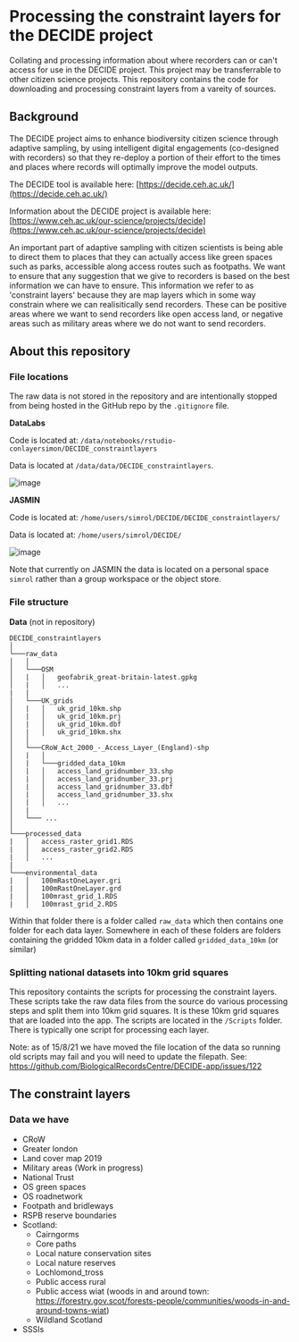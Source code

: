 # Processing the constraint layers for the DECIDE project

Collating and processing information about where recorders can or can't access for use in the DECIDE project. This project may be transferrable to other citizen science projects. This repository contains the code for downloading and processing constraint layers from a vareity of sources.

## Background

The DECIDE project aims to enhance biodiversity citizen science through adaptive sampling, by using intelligent digital engagements (co-designed with recorders) so that they re-deploy a portion of their effort to the times and places where records will optimally improve the model outputs.

The DECIDE tool is available here: [https://decide.ceh.ac.uk/](https://decide.ceh.ac.uk/)

Information about the DECIDE project is available here: [https://www.ceh.ac.uk/our-science/projects/decide](https://www.ceh.ac.uk/our-science/projects/decide)

An important part of adaptive sampling with citizen scientists is being able to direct them to places that they can actually access like green spaces such as parks, accessible along access routes such as footpaths. We want to ensure that any suggestion that we give to recorders is based on the best information we can have to ensure. This information we refer to as 'constraint layers' because they are map layers which in some way constrain where we can realisitically send recorders. These can be positive areas where we want to send recorders like open access land, or negative areas such as military areas where we do not want to send recorders. 

## About this repository

### File locations

The raw data is not stored in the repository and are intentionally stopped from being hosted in the GitHub repo by the `.gitignore` file.

**DataLabs**

Code is located at: `/data/notebooks/rstudio-conlayersimon/DECIDE_constraintlayers`

Data is located at `/data/data/DECIDE_constraintlayers`. 

![image](https://user-images.githubusercontent.com/17750766/137911089-2b69ae38-56f6-476d-bcb6-292286b818fc.png)


**JASMIN**

Code is located at: `/home/users/simrol/DECIDE/DECIDE_constraintlayers/`

Data is located at: `/home/users/simrol/DECIDE/`

![image](https://user-images.githubusercontent.com/17750766/137911281-1fe65709-ae1d-43cd-9087-f73d104b34ea.png)

Note that currently on JASMIN the data is located on a personal space `simrol` rather than a group workspace or the object store.

### File structure

**Data** (not in repository)

```
DECIDE_constraintlayers
│
└───raw_data
│   │
│   └───OSM
│   |   │   geofabrik_great-britain-latest.gpkg
│   |   │   ...
|   |
│   └───UK_grids
│   |   │   uk_grid_10km.shp
│   |   │   uk_grid_10km.prj
│   |   │   uk_grid_10km.dbf
│   |   │   uk_grid_10km.shx
│   │
│   └───CRoW_Act_2000_-_Access_Layer_(England)-shp
│   |   │
│   |   └───gridded_data_10km
│   |   │   access_land_gridnumber_33.shp
│   |   │   access_land_gridnumber_33.prj
│   |   │   access_land_gridnumber_33.dbf
│   |   │   access_land_gridnumber_33.shx
│   |   │   ...
│   |
│   └─── ...
│   
└───processed_data
|   │   access_raster_grid1.RDS
|   │   access_raster_grid2.RDS
|   │   ...
|
└───environmental_data
|   │   100mRastOneLayer.gri
|   │   100mRastOneLayer.grd
|   │   100mrast_grid_1.RDS
|   │   100mrast_grid_2.RDS
```


Within that folder there is a folder called `raw_data` which then contains one folder for each data layer. Somewhere in each of these folders are folders containing the gridded 10km data in a folder called `gridded_data_10km` (or similar)

### Splitting national datasets into 10km grid squares

This repository containts the scripts for processing the constraint layers. These scripts take the raw data files from the source do various processing steps and split them into 10km grid squares. It is these 10km grid squares that are loaded into the app. The scripts are located in the `/Scripts` folder. There is typically one script for processing each layer.

Note: as of 15/8/21 we have moved the file location of the data so running old scripts may fail and you will need to update the filepath. See: https://github.com/BiologicalRecordsCentre/DECIDE-app/issues/122

## The constraint layers

### Data we have

 * CRoW
 * Greater london 
 * Land cover map 2019
 * Military areas (Work in progress)
 * National Trust
 * OS green spaces
 * OS roadnetwork
 * Footpath and bridleways
 * RSPB reserve boundaries
 * Scotland:
    * Cairngorms
    * Core paths
    * Local nature conservation sites
    * Local nature reserves
    * Lochlomond_tross
    * Public access rural
    * Public access wiat (woods in and around town: https://forestry.gov.scot/forests-people/communities/woods-in-and-around-towns-wiat)
    * Wildland Scotland
 * SSSIs
